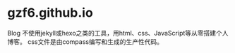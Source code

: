# gzf6.github.io
Blog
不使用jekyll或hexo之类的工具，用html、css、JavaScript等从零搭建个人博客。
css文件是由compass编写和生成的生产性代码。
